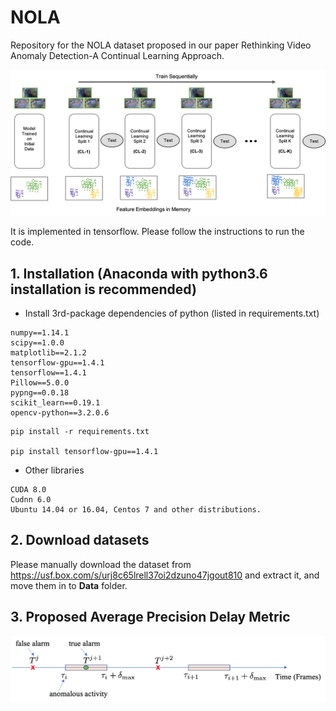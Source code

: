 # NOLA



Repository for the NOLA dataset proposed in our paper Rethinking Video Anomaly Detection-A Continual Learning Approach.

![scalars_tensorboard](figures/cl_framework.png)

It is implemented in tensorflow. Please follow the instructions to run the code.

## 1. Installation (Anaconda with python3.6 installation is recommended)
* Install 3rd-package dependencies of python (listed in requirements.txt)
```
numpy==1.14.1
scipy==1.0.0
matplotlib==2.1.2
tensorflow-gpu==1.4.1
tensorflow==1.4.1
Pillow==5.0.0
pypng==0.0.18
scikit_learn==0.19.1
opencv-python==3.2.0.6
```

```shell
pip install -r requirements.txt

pip install tensorflow-gpu==1.4.1
```
* Other libraries
```code
CUDA 8.0
Cudnn 6.0
Ubuntu 14.04 or 16.04, Centos 7 and other distributions.
```
## 2. Download datasets
Please manually download the dataset from https://usf.box.com/s/urj8c65lrell37oi2dzuno47jgout810 and extract it, and move them in to **Data** folder.

## 3. Proposed Average Precision Delay Metric

![scalars_tensorboard](figures/alarm.png)


